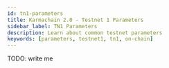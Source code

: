 ```yaml
---
id: tn1-parameters
title: Karmachain 2.0 - Testnet 1 Parameters
sidebar_label: TN1 Parameters
description: Learn about common testnet parameters
keywords: [parameters, testnet1, tn1, on-chain]
---
```


TODO: write me